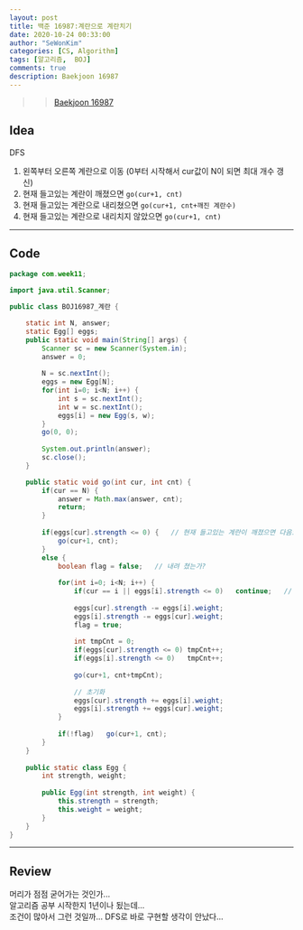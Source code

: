 ```yaml
---
layout: post
title: 백준 16987:계란으로 계란치기
date: 2020-10-24 00:33:00
author: "SeWonKim"
categories: [CS, Algorithm]
tags: [알고리즘,  BOJ]
comments: true
description: Baekjoon 16987
---
```


> > [Baekjoon 16987](https://www.acmicpc.net/problem/16987)

## Idea

DFS

1. 왼쪽부터 오른쪽 계란으로 이동 (0부터 시작해서 cur값이 N이 되면 최대 개수 갱신)
2. 현재 들고있는 계란이 깨졌으면 `go(cur+1, cnt)`
3. 현재 들고있는 계란으로 내리쳤으면 `go(cur+1, cnt+깨진 계란수)`
4. 현재 들고있는 계란으로 내리치지 않았으면 `go(cur+1, cnt)`

---

## Code

```java
package com.week11;

import java.util.Scanner;

public class BOJ16987_계란 {

	static int N, answer;
	static Egg[] eggs;
	public static void main(String[] args) {
		Scanner sc = new Scanner(System.in);
		answer = 0;
		
		N = sc.nextInt();
		eggs = new Egg[N];
		for(int i=0; i<N; i++) {
			int s = sc.nextInt();
			int w = sc.nextInt();
			eggs[i] = new Egg(s, w);
		}
		go(0, 0);
		
		System.out.println(answer);
		sc.close();
	}

	public static void go(int cur, int cnt) {
		if(cur == N) {
			answer = Math.max(answer, cnt);
			return;
		}
		
		if(eggs[cur].strength <= 0) {	// 현재 들고있는 계란이 깨졌으면 다음으로 넘어감
			go(cur+1, cnt);
		}
		else {
			boolean flag = false;	// 내려 쳤는가?
			
			for(int i=0; i<N; i++) {
				if(cur == i || eggs[i].strength <= 0)	continue;	// 들고있는 계란 or 깨진 계란이면 skip
				
				eggs[cur].strength -= eggs[i].weight;
				eggs[i].strength -= eggs[cur].weight;
				flag = true;
				
				int tmpCnt = 0;
				if(eggs[cur].strength <= 0)	tmpCnt++;
				if(eggs[i].strength <= 0)	tmpCnt++;
				
				go(cur+1, cnt+tmpCnt);
				
				// 초기화
				eggs[cur].strength += eggs[i].weight;
				eggs[i].strength += eggs[cur].weight;
			}
			
			if(!flag)	go(cur+1, cnt);
		}
	}
	
	public static class Egg {
		int strength, weight;
		
		public Egg(int strength, int weight) {
			this.strength = strength;
			this.weight = weight;
		}
	}
}

```

---

## Review

머리가 점점 굳어가는 것인가...    
알고리즘 공부 시작한지 1년이나 됬는데...    
조건이 많아서 그런 것일까... DFS로 바로 구현할 생각이 안났다...
